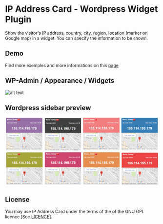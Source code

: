 IP Address Card - Wordpress Widget Plugin
=========

Show the visitor's IP address, country, city, region, location (marker on Google map) in a widget. You can specify the information to be shown.

Demo
-------
Find more exemples and more informations on this [page](http://ip-address-card.ponguin.com)

WP-Admin / Appearance / Widgets
--
![alt text](https://raw.githubusercontent.com/ponguincom/ip-address-card/master/ip-address-card/ip-address-card-admin-en.png)

Wordpress sidebar preview
--
![alt text](https://github.com/ponguincom/ip-address-card-widget/blob/master/ip-address-card/ip-address-card-en.png)


License
-------
You may use IP Address Card under the terms of the of the GNU GPL licence [See [LICENCE](http://www.gnu.org/licenses/gpl-3.0.en.html)].
